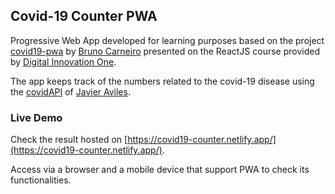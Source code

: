 ## Covid-19 Counter PWA

Progressive Web App developed for learning purposes based on the project [covid19-pwa](https://github.com/Tautorn/covid19-pwa) by [Bruno Carneiro](https://github.com/Tautorn) presented on the ReactJS course provided by [Digital Innovation One](https://web.digitalinnovation.one/).

The app keeps track of the numbers related to the covid-19 disease using the [covidAPI](https://coronavirus-19-api.herokuapp.com/) of [Javier Aviles](https://github.com/javieraviles).

### Live Demo

Check the result hosted on [https://covid19-counter.netlify.app/](https://covid19-counter.netlify.app/).

Access via a browser and a mobile device that support PWA to check its functionalities.

